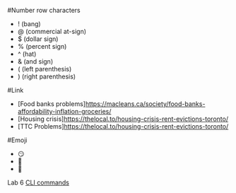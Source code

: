 #Number row characters
- ! (bang)
- @ (commercial at-sign)
- $ (dollar sign)
- % (percent sign)
- ^ (hat)
- & (and sign)
- ( (left parenthesis)
- ) (right parenthesis)

#Link
- [Food banks problems]https://macleans.ca/society/food-banks-affordability-inflation-groceries/
- [Housing crisis]https://thelocal.to/housing-crisis-rent-evictions-toronto/
- [TTC Problems]https://thelocal.to/housing-crisis-rent-evictions-toronto/

#Emoji
- :smirk:
- :penguin:
- :frog:



Lab 6 
[CLI commands](Docs/Cli.md)
